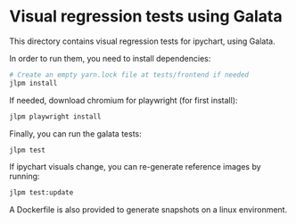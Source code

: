 # Visual regression tests using Galata

This directory contains visual regression tests for ipychart, using Galata.

In order to run them, you need to install dependencies:

```bash
# Create an empty yarn.lock file at tests/frontend if needed
jlpm install
```

If needed, download chromium for playwright (for first install):

```bash
jlpm playwright install
```

Finally, you can run the galata tests:

```bash
jlpm test
```

If ipychart visuals change, you can re-generate reference images by running:

```bash
jlpm test:update
```

A Dockerfile is also provided to generate snapshots on a linux environment.